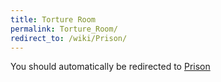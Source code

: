 ```yaml
---
title: Torture Room
permalink: Torture_Room/
redirect_to: /wiki/Prison/
---
```


You should automatically be redirected to [Prison](/keeperrl_wiki/Prison/)
